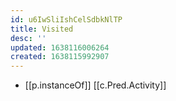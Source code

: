 ```yaml
---
id: u6IwSliIshCelSdbkNlTP
title: Visited
desc: ''
updated: 1638116006264
created: 1638115992907
---
```




- [[p.instanceOf]] [[c.Pred.Activity]]

